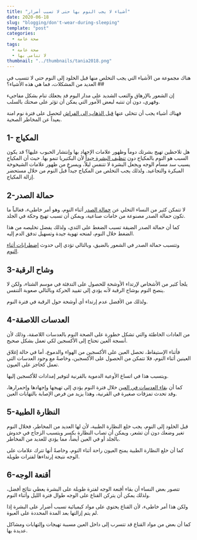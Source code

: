 ```yaml
---
title: "أشياء لا يجب النوم بها حتى لا تسبب أضرار"
date: 2020-06-18
slug: "blogging/don't-wear-during-sleeping"
template: "post"
categories:
  - صحة عامة
tags:
  - صحة عامة
  - لا تنامى بها
thumbnail: "../thumbnails/tania2018.png"
---
```


هناك مجموعة من الأشياء التي يجب التخلص منها قبل الخلود إلى النوم حتى لا تتسبب في العديد من المشكلات، فما هي هذه الأشياء؟ ##

إن الشعور بالإرهاق والتعب الشديد على مدار اليوم قد يجعلك تنام بشكل مفاجيء وقهري، دون أن تنتبه لبعض الأمور التي يمكن أن تؤثر على صحتك بالسلب.

فهناك أشياء يجب أن تتخلى عنها [قبل الذهاب إلى الفراش](https://www.webteb.com/articles/%D8%A7%D9%85%D9%88%D8%B1-%D8%B9%D9%84%D9%8A%D9%83-%D8%A7%D9%84%D9%82%D9%8A%D8%A7%D9%85-%D8%A8%D9%87%D8%A7-%D9%8A%D9%88%D9%85%D9%8A%D8%A7-%D9%82%D8%A8%D9%84-%D8%A7%D9%84%D9%86%D9%88%D9%85_18997 "أمور يجب القيام بها قبل النوم") لتحصل على فترة نوم امنة بعيداً عن المخاطر الصحية.

## 1- المكياج

هل تلاحظين تهيج بشرتك دوماً وظهور علامات الإجهاد بها وإنتشار الحبوب عليها؟ قد يكون السبب هو النوم بالمكياج دون [تنظيف البشرة جيداً](https://www.webteb.com/articles/%D9%86%D8%B5%D8%A7%D8%A6%D8%AD-%D9%87%D8%A7%D9%85%D8%A9-%D8%AD%D9%88%D9%84-%D8%AA%D9%86%D8%B8%D9%8A%D9%81-%D8%A7%D9%84%D8%A8%D8%B4%D8%B1%D8%A9-%D9%82%D8%A8%D9%84-%D8%A7%D9%84%D9%86%D9%88%D9%85_10249 "نصائح تنظيف البشرة قبل النوم") لأن البكتيريا تنمو بها.
حيث أن المكياج يسبب سد مسام الوجه ويجعل البشرة لا تتنفس ليلاً، ويسرع من ظهور علامات الشيخوخة المبكرة والتجاعيد.
ولذلك يجب التخلص من المكياج جيداً قبل النوم من خلال مستحضر إزالة المكياج.

## 2-حمالة الصدر

لا تتمكن كثير من النساء التخلي عن [حمالة الصدر](https://www.webteb.com/articles/%D8%AD%D9%85%D8%A7%D9%84%D8%A7%D8%AA-%D8%A7%D9%84%D8%B5%D8%AF%D8%B1-%D8%AE%D8%B1%D8%A7%D9%81%D8%A7%D8%AA-%D9%88%D8%AD%D9%82%D8%A7%D8%A6%D9%82_19951 "حقائق هامة حول حمالة الصدر") أثناء النوم، وهو أمر خاطىء، فغالباً ما تكون حمالة الصدر مصنوعة من
خامات صناعية، ويمكن أن تسبب تهيج وحكة في الجلد.

كما أن حمالة الصدر الضيقة تسبب الضغط على الثدي، ولذلك يفضل تخليصه من هذا الضغط خلال النوم، لمنحه تهوية جيدة وتسهيل تدفق الدم إليه.

وتتسبب حمالة الصدر في الشعور بالضيق، وبالتالي تؤدي إلى حدوث [إضطرابات أثناء النوم](https://www.webteb.com/articles/7-%D9%86%D8%B5%D8%A7%D8%A6%D8%AD-%D9%87%D8%A7%D9%85%D8%A9-%D8%AA%D8%B3%D8%A7%D8%B9%D8%AF%D9%83%D9%85-%D9%84%D9%84%D8%AA%D8%BA%D9%84%D8%A8-%D8%B9%D9%84%D9%89-%D8%A7%D8%B6%D8%B7%D8%B1%D8%A7%D8%A8%D8%A7%D8%AA-%D8%A7%D9%84%D9%86%D9%88%D9%85_560 "علاج اضطرابات النوم").

## 3-وشاح الرقبة

يلجأ كثير من الأشخاص لإرتداء الأوشحة للحصول على التدفئة في موسم الشتاء، ولكن لا ينصح النوم بوشاح الرقبة لأنه يؤدي إلى تقييد الحركة وبالتالي صعوبة التنفس.

ولذلك من الأفضل عدم إرتداء أي أوشحة حول الرقبة في فترة النوم.

## 4-العدسات اللاصقة

من العادات الخاطئة والتي تشكل خطورة على الصحة النوم بالعدسات اللاصقة، وذلك لأن أنسجة العين تحتاج إلى الأكسجين لكي تعمل بشكل صحيح.

فأثناء الإستيقاظ، تحصل العين على الأكسجين من الهواء والدموع، أما في حالة إغلاق العينين أثناء النوم، فلا تتمكن من الحصول على الأكسجين، وخاصةً مع وجود العدسات التي تعمل كحاجز على العيون.

ويتسبب هذا في اتساع الأوعية الدموية بالقرنية لتوفير إمدادات للأكسجين إليها.

كما أن [بقاء العدسات في العين](https://www.webteb.com/articles/%D8%A7%D9%84%D8%B9%D8%AF%D8%B3%D8%A7%D8%AA-%D8%A7%D9%84%D9%84%D8%A7%D8%B5%D9%82%D8%A9_15942 "الإستخدام الامن للعدسات اللاصقة") خلال فترة النوم يؤدي إلى تهيجها وإجهادها وإحمرارها، وقد تحدث تمزقات صغيرة في القرنية، وهذا يزيد من فرص الإصابة بالتهابات العين.

## 5-النظارة الطبية

قبل الخلود إلى النوم، يجب خلع النظارة الطبية، لأن لها العديد من المخاطر، فخلال النوم تغير وضعك دون أن تشعر، ويمكن أن تصاب النظارة بكسر ويتسبب الزجاج في خدوش بالجلد أو في العين أيضاً، مما يؤدي للعديد من المخاطر.

كما أن خلع النظارة الطبية يمنح العيون راحة أثناء النوم، وخاصةً أنها تترك علامات على الوجه نتيجة إرتداءها لفترات طويلة.

## 6-أقنعة الوجه

تتصور بعض النساء أن بقاء أقنعة الوجه لفترة طويلة على البشرة يعطي نتائج أفضل، ولذلك يمكن أن يتركن القناع على الوجه طوال فترة الليل وأثناء النوم.

ولكن هذا أمر خاطىء، لأن القناع يحتوي على مواد كيميائية تسبب أضرار على البشرة إذا لم يتم إزالتها بعد المدة المحددة على العبوة.

كما أن بعض من مواد القناع قد تتسرب إلى داخل العين مسببة تهيجات وإلتهابات ومشاكل عديدة بها.

<!--stackedit_data:
eyJoaXN0b3J5IjpbLTU0NjQ2NzkxNCwtNTQ1ODIwMzEyXX0=
-->
